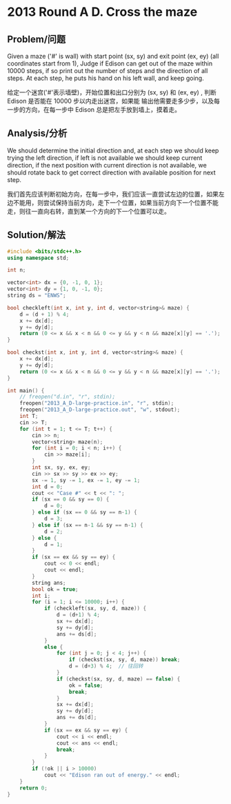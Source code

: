 # 2013 Round A D. Cross the maze


## Problem/问题

Given a maze ('#' is wall) with start point (sx, sy) and exit point (ex, ey) (all coordinates start from 1), Judge if Edison can get out of the maze within 10000 steps, if so print out the number of steps and the direction of all steps. At each step, he puts his hand on his left wall, and keep going.

给定一个迷宫('#'表示墙壁)，开始位置和出口分别为 (sx, sy) 和 (ex, ey) , 判断 Edison 是否能在 10000 步以内走出迷宫，如果能 输出他需要走多少步，以及每一步的方向，在每一步中 Edison 总是把左手放到墙上，摸着走。

## Analysis/分析

We should determine the initial direction and, at each step we should keep trying the left direction, if left is not available we should keep current direction, if the next position with current direction is not available, we should rotate back to get correct direction with available position for next step.

我们首先应该判断初始方向，在每一步中，我们应该一直尝试左边的位置，如果左边不能用，则尝试保持当前方向，走下一个位置，如果当前方向下一个位置不能走，则往一直向右转，直到某一个方向的下一个位置可以走。


## Solution/解法

```cpp
#include <bits/stdc++.h>
using namespace std;

int n;

vector<int> dx = {0, -1, 0, 1};
vector<int> dy = {1, 0, -1, 0};
string ds = "ENWS";

bool checkleft(int x, int y, int d, vector<string>& maze) {
    d = (d + 1) % 4;
    x += dx[d];
    y += dy[d];
    return (0 <= x && x < n && 0 <= y && y < n && maze[x][y] == '.');
}

bool checkst(int x, int y, int d, vector<string>& maze) {
    x += dx[d];
    y += dy[d];
    return (0 <= x && x < n && 0 <= y && y < n && maze[x][y] == '.');
}

int main() {
    // freopen("d.in", "r", stdin);
    freopen("2013_A_D-large-practice.in", "r", stdin);
    freopen("2013_A_D-large-practice.out", "w", stdout);
    int T;
    cin >> T;
    for (int t = 1; t <= T; t++) {
        cin >> n;
        vector<string> maze(n);
        for (int i = 0; i < n; i++) {
            cin >> maze[i];
        }
        int sx, sy, ex, ey;
        cin >> sx >> sy >> ex >> ey;
        sx -= 1, sy -= 1, ex -= 1, ey -= 1;
        int d = 0;
        cout << "Case #" << t << ": ";
        if (sx == 0 && sy == 0) {
            d = 0;
        } else if (sx == 0 && sy == n-1) {
            d = 3;
        } else if (sx == n-1 && sy == n-1) {
            d = 2;
        } else {
            d = 1;
        }
        if (sx == ex && sy == ey) {
            cout << 0 << endl;
            cout << endl;
        }
        string ans;
        bool ok = true;
        int i;
        for (i = 1; i <= 10000; i++) {
            if (checkleft(sx, sy, d, maze)) {
                d = (d+1) % 4;
                sx += dx[d];
                sy += dy[d];
                ans += ds[d];
            }
            else {
                for (int j = 0; j < 4; j++) {
                    if (checkst(sx, sy, d, maze)) break;
                    d = (d+3) % 4;  // 往回转
                }
                if (checkst(sx, sy, d, maze) == false) {
                    ok = false;
                    break;
                }
                sx += dx[d];
                sy += dy[d];
                ans += ds[d];
            }
            if (sx == ex && sy == ey) {
                cout << i << endl;
                cout << ans << endl;
                break;
            }
        }
        if (!ok || i > 10000)
            cout << "Edison ran out of energy." << endl;
    }
    return 0;
}
```